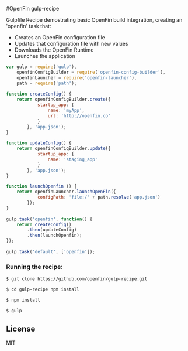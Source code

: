 #OpenFin gulp-recipe

Gulpfile Recipe demostrating basic OpenFin build integration, creating an 'openfin' task that: 

* Creates an OpenFin configuration file
* Updates that configuration file with new values
* Downloads the OpenFin Runtime
* Launches the application

```js
var gulp = require('gulp'),
    openfinConfigBuilder = require('openfin-config-builder'),
    openfinLauncher = require('openfin-launcher'),
    path = require('path');
 
function createConfig() {
    return openfinConfigBuilder.create({
            startup_app: {
                name: 'myApp',
                url: 'http://openfin.co'
            }
        }, 'app.json');
}
 
function updateConfig() {
    return openfinConfigBuilder.update({
            startup_app: {
                name: 'staging_app'
            }
        }, 'app.json');
}

function launchOpenfin () {
    return openfinLauncher.launchOpenFin({
            configPath: 'file:/' + path.resolve('app.json')
        });
}
 
gulp.task('openfin', function() {
    return createConfig()
        .then(updateConfig)
        .then(launchOpenfin);
});
 
gulp.task('default', ['openfin']);
```

### Running the recipe:

```sh
$ git clone https://github.com/openfin/gulp-recipe.git

$ cd gulp-recipe npm install

$ npm install

$ gulp
```
## License

MIT
